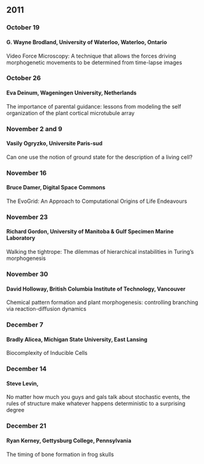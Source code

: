 ## 2011  

### October 19 
#### G. Wayne Brodland, University of Waterloo, Waterloo, Ontario
Video Force Microscopy: A technique that allows the forces driving morphogenetic movements to be determined from time-lapse images

### October 26
#### Eva Deinum, Wageningen University, Netherlands
The importance of parental guidance: lessons from modeling the self organization of the plant cortical microtubule array

### November 2 and 9 
#### Vasily Ogryzko, Universite Paris-sud
Can one use the notion of ground state for the description of a living cell?

### November 16  
#### Bruce Damer, Digital Space Commons
The EvoGrid: An Approach to Computational Origins of Life Endeavours

### November 23 
#### Richard Gordon, University of Manitoba & Gulf Specimen Marine Laboratory
Walking the tightrope: The dilemmas of hierarchical instabilities in Turing’s morphogenesis

### November 30 
#### David Holloway, British Columbia Institute of Technology, Vancouver
Chemical pattern formation and plant morphogenesis: controlling branching via reaction-diffusion dynamics  

### December 7 
#### Bradly Alicea, Michigan State University, East Lansing
Biocomplexity of Inducible Cells

### December 14
#### Steve Levin, 
No matter how much you guys and gals talk about stochastic events, the rules of structure make whatever happens deterministic to a surprising degree

### December 21
#### Ryan Kerney, Gettysburg College, Pennsylvania
The timing of bone formation in frog skulls  
